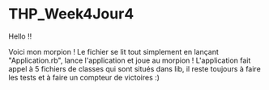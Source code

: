 # THP_Week4Jour4

Hello !! 

Voici mon morpion !
Le fichier se lit tout simplement en lançant "Application.rb", lance l'application et joue au morpion ! 
L'application fait appel à 5 fichiers de classes qui sont situés dans lib, il reste toujours à faire les tests et à faire un compteur de victoires :)
